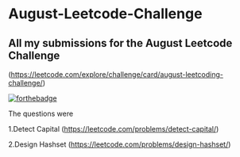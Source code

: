# August-Leetcode-Challenge

## All my submissions for the August Leetcode Challenge 
(https://leetcode.com/explore/challenge/card/august-leetcoding-challenge/)

[![forthebadge](https://forthebadge.com/images/badges/made-with-c-plus-plus.svg)](https://forthebadge.com)

The questions were

1.Detect Capital (https://leetcode.com/problems/detect-capital/)


2.Design Hashset (https://leetcode.com/problems/design-hashset/)
